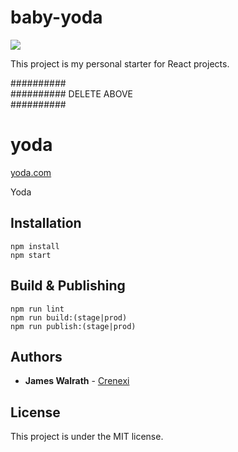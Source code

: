 # baby-yoda

![][babyYodaGif]

This project is my personal starter for React projects.

##########\
########## DELETE ABOVE\
##########

# yoda
[yoda.com](https://yoda.com)

Yoda

## Installation

```
npm install
npm start
```

## Build & Publishing

```
npm run lint
npm run build:(stage|prod)
npm run publish:(stage|prod)
```

## Authors

* **James Walrath** - [Crenexi](https://github.com/crenexi)

## License

This project is under the MIT license.

[babyYodaGif]: https://media.giphy.com/media/SuwxpY1K29D1DKkjSF/giphy.gif
